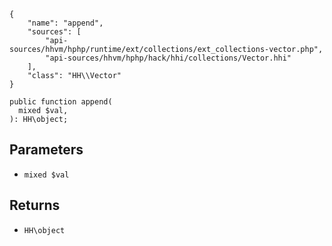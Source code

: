 ``` yamlmeta
{
    "name": "append",
    "sources": [
        "api-sources/hhvm/hphp/runtime/ext/collections/ext_collections-vector.php",
        "api-sources/hhvm/hphp/hack/hhi/collections/Vector.hhi"
    ],
    "class": "HH\\Vector"
}
```




``` Hack
public function append(
  mixed $val,
): HH\object;
```




## Parameters




+ ` mixed $val `




## Returns




* ` HH\object `
<!-- HHAPIDOC -->
